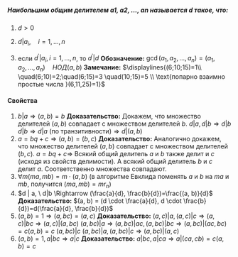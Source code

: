 ##### Наибольшим общим делителем a1, a2, ..., an называется d такое, что:
1. $d> 0$

2. $d| a_{i}, \quad i= 1, . . . , n$

3. если $d^{\prime }| a_i,i= 1, . . . , n$, то $d^{\prime } | d$
**Обозначение:** $\gcd ( a_1, a_2, . . . , a_n) = ( a_1, a_2, . . . , a_n)$$\quad НОД(a,b)$
**Замечание:** 
$\displaylines{(6;10;15)=1\\ \quad(6;10)=2;\quad(6;15)=3 \quad(10;15)=5 \\ \text{попарно взаимно простые числа }(6,11,25)=1}$
#### Свойства
1. $b| a\Rightarrow ( a, b) = b$
	**Доказательство:** 
	Докажем, что множество делителей $(a,b)$ совпадает с множеством делителей $b.$
	$d|a,d|b\Rightarrow d|b$ 
	$d|b\Rightarrow d|a\ (\text{по транзитивности})\Rightarrow d|(a,b)$
2. $a= bq+ c\Rightarrow ( a, b) = ( b, c)$
	**Доказательство:** 
	Аналогично докажем, что множество делителей $(a,b)$ совпадает с множеством делителей $(b,c).$
	$a= bq+ c\Rightarrow$ Всякий общий делитель $a$ и $b$ также делит и $c$ (исходя из свойств делимости). А всякий общий делитель $b$ и $c$ делит $a$. Соответственно множества совпадают. 
3. $\forall m (ma, mb)=m\cdot(a, b)$ (в алгоритме Евклида поменять $a$ и $b$ на $ma$ и $mb$, получится $(ma, mb)=mr_n$)
4. $d | a, \ d|b \Rightarrow (\frac{a}{d}, \frac{b}{d})=\frac{(a, b)}{d}$
	**Доказательство:** 
	$(a, b) = (d \cdot \frac{a}{d}, d \cdot \frac{b}{d})=d(\frac{a}{d}, \frac{b}{d})$
5. $(a, b)=1 \Rightarrow (a, bc)=(a, c)$
	**Доказательство:** 
	$(a, c) | a, (a, c) | c \Rightarrow (a, c) | bc \Rightarrow (a, c) | (a, bc)$
	$(a, bc)|a\Rightarrow (a, bc) | ac, (a, bc) | bc \Rightarrow (a, bc) | (ac, bc)=c(a, b)=c$
	$(a, bc)|c$
	$(a, bc)|a, (a, bc)|c \Rightarrow (a, bc) | (a, c)$
6. $(a, b)=1, a|bc \Rightarrow a | c$
	**Доказательство:** 
	$a|bc, a|ca \Rightarrow a | (ca, cb)=c(a, b)=c$
	